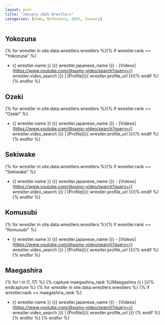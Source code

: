 ```yaml
---
layout: post
title: "January 2025 Wrestlers"
categories: [Sumo, Reference, 2025, January]
---
```


## Yokozuna
{% for wrestler in site.data.wrestlers.wrestlers %}{% if wrestler.rank == "Yokozuna" %}
- {{ wrestler.name }} ({{ wrestler.japanese_name }}) - [Videos](https://www.youtube.com/@sumo-video/search?query={{ wrestler.video_search }})  |  [Profile]({{ wrestler.profile_url }}){% endif %}{% endfor %}

## Ozeki
{% for wrestler in site.data.wrestlers.wrestlers %}{% if wrestler.rank == "Ozeki" %}
- {{ wrestler.name }} ({{ wrestler.japanese_name }}) - [Videos](https://www.youtube.com/@sumo-video/search?query={{ wrestler.video_search }})  |  [Profile]({{ wrestler.profile_url }}){% endif %}{% endfor %}

## Sekiwake
{% for wrestler in site.data.wrestlers.wrestlers %}{% if wrestler.rank == "Sekiwake" %}
- {{ wrestler.name }} ({{ wrestler.japanese_name }}) - [Videos](https://www.youtube.com/@sumo-video/search?query={{ wrestler.video_search }})  |  [Profile]({{ wrestler.profile_url }}){% endif %}{% endfor %}

## Komusubi
{% for wrestler in site.data.wrestlers.wrestlers %}{% if wrestler.rank == "Komusubi" %}
- {{ wrestler.name }} ({{ wrestler.japanese_name }}) - [Videos](https://www.youtube.com/@sumo-video/search?query={{ wrestler.video_search }})  |  [Profile]({{ wrestler.profile_url }}){% endif %}{% endfor %}

## Maegashira
{% for i in (1..17) %}
  {% capture maegashira_rank %}Maegashira {{ i }}{% endcapture %}
  {% for wrestler in site.data.wrestlers.wrestlers %}
    {% if wrestler.rank == maegashira_rank %}
- {{ wrestler.name }} ({{ wrestler.japanese_name }}) - [Videos](https://www.youtube.com/@sumo-video/search?query={{ wrestler.video_search }})  |  [Profile]({{ wrestler.profile_url }})
    {% endif %}
  {% endfor %}
{% endfor %}
